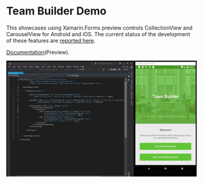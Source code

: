 # Team Builder Demo

This showcases using Xamarin.Forms preview controls CollectionView and CarouselView for Android and iOS. The current status of the development of these features are [reported here](https://gist.github.com/hartez/7d0edd4182dbc7de65cebc6c67f72e14).

[Documentation](https://docs.microsoft.com/en-us/xamarin/xamarin-forms/user-interface/collectionview)(Preview).

![Video](/Documents/Images/EmptyView.gif)